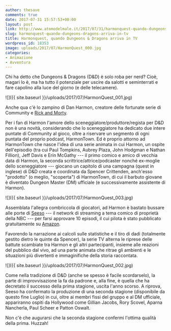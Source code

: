 ```yaml
---
author: thesave
comments: true
date: 2017-07-31 15:57:53+00:00
layout: post
link: http://www.atomodelmale.it/2017/07/31/harmonquest-quando-dungeons-dragons-arriva-in-tv/
slug: harmonquest-quando-dungeons-dragons-arriva-in-tv
title: Harmonquest, quando Dungeons & Dragons arriva in TV
wordpress_id: 18353
image: uploads/2017/07/HarmonQuest_000.jpg
categories:
- Animazione
- Avventura
---
```


Chi ha detto che Dungeons & Dragons (D&D) è solo roba per nerd? Cioè, magari lo è, ma ha tutto il potenziale per uscire da salotti e seminterrati e fare capolino alla luce del giorno (e delle telecamere).

![]({{ site.baseurl }}/uploads/2017/07/HarmonQuest_001.jpg)

Anche qua c'è lo zampino di Dan Harmon, creatore delle fortunate serie di Community e [Rick and Morty](/2017/07/31/rick-and-morty.html).

Per i fan di Harmon l'amore dello sceneggiatore/produttore/regista per D&D non è una novità, considerando che lo sceneggiatore ha dedicato due intere puntate di Community al gioco, oltre a riservare un segmento di ogni puntata del proprio podcast, HarmonTown. Ed è proprio attorno ad HarmonTown che nasce l'idea di una serie animata in cui Harmon, un ospite dell'episodio (tra cui Paul Tompkins, Aubrey Plaza, John Hodgman e Nathan Fillion), Jeff Davis e Erin McGathy --- il primo comico e amico di vecchia data di Harmon, la seconda scrittrice/attrice/podcaster nonché ex-moglie dello sceneggiatore --- giocano un capitolo di una campagna (quest in inglese) di D&D creata e coordinata da Spencer Crittenden, anch'esso "prodotto" (o meglio, "scoperta") di HarmonTown, di cui il barbuto giovane è diventato Dungeon Master (DM) ufficiale (e successivamente assistente di Harmon).

![]({{ site.baseurl }}/uploads/2017/07/HarmonQuest_003.jpg)

Assemblata l'allegra combriccola di giocatori, ad Harmon è bastato bussare alle porte di [Seeso](https://www.seeso.com/view/series/harmonquest) --- il network di streaming a tema comico di proprietà della NBC --- per farsi approvare 10 episodi, il cui pilota è stato pubblicato gratuitamente su [Amazon](https://www.amazon.com/The-Quest-Begins/dp/B01I2BCY2K/).

Favorendo la narrazione ai calcoli sulle statistiche e il tiro di dadi (totalmente gestito dietro le quinte da Spencer), la serie TV alterna le riprese delle battute scambiate tra Harmon e gli altri partecipanti, insieme alle reazioni del pubblico dal vivo, ad una parte animata che ritrae gli ambienti e le situazioni più divertenti e immaginifiche della storia raccontata.

![]({{ site.baseurl }}/uploads/2017/07/HarmonQuest_002.jpg)

Come nella tradizione di D&D (anche se spesso è facile scordarselo), la parte di improvvisazione la fa da padrone e, alla fine, è quella che ha decretato il successo della prima stagione, uscita l'anno scorso. A riprova, Seeso ha confermato la produzione di una seconda stagione (disponibile da questo fine Luglio) in cui, oltre ai membri fissi del gruppo e al DM ufficiale, appariranno ospiti da Hollywood come Gillian Jacobs, Rory Scovel, Aparna Nancherla, Paul Scheer e Patton Oswalt.

Non c'è che augurarsi che la seconda stagione confermi l'ottima qualità della prima. Huzzah!

